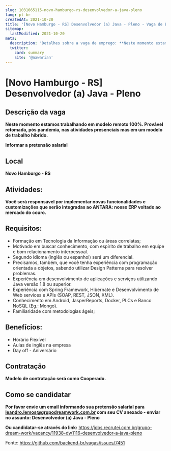 ```yaml
---
slug: 1031665115-novo-hamburgo-rs-desenvolvedor-a-java-pleno
lang: pt-br
createdAt: 2021-10-20
title: '[Novo Hamburgo - RS] Desenvolvedor (a) Java - Pleno - Vaga de Emprego'
sitemap:
  lastModified: 2021-10-20
meta:
  description: 'Detalhes sobre a vaga de emprego: **Neste momento estamos trabalhando em modelo remoto 100%. Provável retomada, pós pandemia, nas atividades presenciais mas em um modelo de trabalho hibrido.** **Informar a pretensão salarial**'
  twitter:
    card: summary
    site: '@nawarian'
---
```


# [Novo Hamburgo - RS] Desenvolvedor (a) Java - Pleno

## Descrição da vaga
**Neste momento estamos trabalhando em modelo remoto 100%. Provável retomada, pós pandemia, nas atividades presenciais mas em um modelo de trabalho hibrido.**

**Informar a pretensão salarial**

## Local
**Novo Hamburgo - RS**

## Atividades:

**Você será responsável por implementar novas funcionalidades e customizações que serão integradas ao ANTARA: nosso ERP voltado ao mercado do couro.**

## Requisitos:

- Formação em Tecnologia da Informação ou áreas correlatas;
- Motivado em buscar conhecimento, com espírito de trabalho em equipe e bom relacionamento interpessoal.
- Segundo idioma (inglês ou espanhol) será um diferencial.
- Precisamos, também, que você tenha experiência com programação orientada a objetos, sabendo utilizar Design Patterns para resolver problemas. 
- Experiência em desenvolvimento de aplicações e serviços utilizando Java versão 1.8 ou superior.
- Experiência com Spring Framework, Hibernate e Desenvolvimento de Web services e APIs (SOAP, REST, JSON, XML).
- Conhecimento em Android, JasperReports, Docker, PLCs e Banco NoSQL (Eg.: Mongo).
- Familiaridade com metodologias ágeis;

## Benefícios:

- Horário Flexível
- Aulas de inglês na empresa
- Day off - Aniversário

## Contratação
**Modelo de contratação será como Cooperado.**

## Como se candidatar
**Por favor envie um email informando sua pretensão salarial para leandro.lemos@grupodreamwork.com.br com seu CV anexado - enviar no assunto: Desenvolvedor (a) Java - Pleno**

**Ou candidatar-se através do link:** https://jobs.recrutei.com.br/grupo-dream-work/vacancy/11938-dw1116-desenvolvedor-a-java-pleno

Fonte: https://github.com/backend-br/vagas/issues/7451